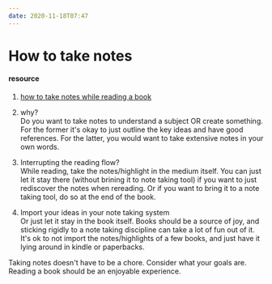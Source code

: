 ```yaml
---
date: 2020-11-18T07:47
---
```


# How to take notes

#### resource 
1. [how to take notes while reading a book](https://nesslabs.com/how-to-take-notes-while-reading-a-book)


1. why?  
Do you want to take notes to understand a subject OR create something. For the former it's okay to just outline the key ideas and have good references. For the latter, you would want to take extensive notes in your own words. 


2. Interrupting the reading flow?  
While reading, take the notes/highlight in the medium itself. You can just let it stay there (without brining it to note taking tool) if you want to just rediscover the notes when rereading. Or if you want to bring it to a note taking tool, do so at the end of the book.

3. Import your ideas in your note taking system  
Or just let it stay in the book itself. Books should be a source of joy, and sticking rigidly to a note taking discipline can take a lot of fun out of it. It's ok to not import the notes/highlights of a few books, and just have it lying around in kindle or paperbacks.


Taking notes doesn't have to be a chore. Consider what your goals are. Reading a book should be an enjoyable experience.
